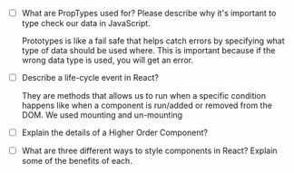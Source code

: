 - [ ] What are PropTypes used for? Please describe why it's important to type check our data in JavaScript.

  Prototypes is like a fail safe that helps catch errors by specifying what type of data should be used where. This is important because if the wrong data type is used, you will get an error.

- [ ] Describe a life-cycle event in React?

  They are methods that allows us to run when a specific condition happens like when a component is run/added or removed from the DOM. We used mounting and un-mounting

- [ ] Explain the details of a Higher Order Component?
- [ ] What are three different ways to style components in React? Explain some of the benefits of each.
